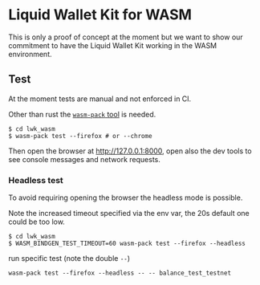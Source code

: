 
# Liquid Wallet Kit for WASM

This is only a proof of concept at the moment but we want to show our commitment to have the 
Liquid Wallet Kit working in the WASM environment.

## Test

At the moment tests are manual and not enforced in CI.

Other than rust the [`wasm-pack` tool](https://rustwasm.github.io/wasm-pack/installer/) is needed.

```shell
$ cd lwk_wasm
$ wasm-pack test --firefox # or --chrome
```

Then open the browser at http://127.0.0.1:8000, open also the dev tools to see console messages and
network requests.

### Headless test

To avoid requiring opening the browser the headless mode is possible.

Note the increased timeout specified via the env var, the 20s default one could be too low.

```
$ cd lwk_wasm
$ WASM_BINDGEN_TEST_TIMEOUT=60 wasm-pack test --firefox --headless
```

run specific test (note the double `--`)

```
wasm-pack test --firefox --headless -- -- balance_test_testnet
```
